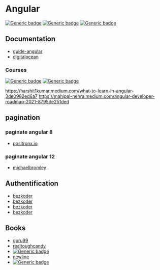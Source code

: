 # Angular

[![Generic badge](https://aleen42.github.io/badges/src/angular.svg)](https://guide-angular.wishtack.io/angular/routing/route-guards)
[![Generic badge](https://aleen42.github.io/badges/src/angular.svg)](https://ultimatecourses.com/blog/intro-to-angular-http-interceptors)
[![Generic badge](https://img.shields.io/badge/Medium-12100E?style=for-the-badge&logo=medium&logoColor=white&style=plastic&logoWidth=30)](https://medium.com/angular-in-depth/top-10-ways-to-use-interceptors-in-angular-db450f8a62d6)

## Documentation

* [guide-angular](https://guide-angular.wishtack.io/ecmascript-6+)
* [digitalocean](https://www.digitalocean.com/community/tags/angularjs)

### Courses

[![Generic badge](https://badges.aleen42.com/src/youtube.svg)](https://www.youtube.com/watch?v=8k4ctDmVn7w&ab_channel=CodeStepByStep)
[![Generic badge](https://badges.aleen42.com/src/youtube.svg)](https://www.youtube.com/watch?v=3dHNOWTI7H8)

https://harshit1kumar.medium.com/what-to-learn-in-angular-3de0982ed6a7
https://mahipal-nehra.medium.com/angular-developer-roadmap-2021-8795de251ded

## pagination

### paginate angular 8

* [positronx.io](https://www.positronx.io/angular-server-side-pagination-with-ngx-pagination-example/)
### paginate angular 12

* [michaelbromley](https://michaelbromley.github.io/ngx-pagination/#/custom-template)

## Authentification

* [bezkoder](https://www.bezkoder.com/node-js-angular-12-jwt-auth/)
* [bezkoder](https://www.bezkoder.com/node-js-jwt-authentication-postgresql/)
* [bezkoder](https://www.bezkoder.com/angular-12-jwt-auth/)
* [bezkoder](https://www.bezkoder.com/angular-12-refresh-token/)
## Books

* [guru99](https://www.guru99.com/best-angularjs-books.html)
* [realtoughcandy](https://realtoughcandy.com/angular-books/)
* [![Generic badge](https://badges.aleen42.com/src/google_plus.svg)](https://www.google.com/search?q=angular+book&rlz=1C1GCEU_frLU970LU970&sxsrf=AOaemvKYkTNrXHiXMGX5oAJ4rHGeNDP4NQ%3A1633504048560&ei=MEtdYY-wIZWH9u8P2oeGkA8&oq=angular+book&gs_lcp=Cgdnd3Mtd2l6EAMYADIECCMQJzIECCMQJzIECCMQJzIECAAQQzIECAAQQzIECAAQQzIKCAAQgAQQhwIQFDIFCAAQywEyBQgAEMsBMgUIABDLAToECC4QJzoQCC4QsQMQgwEQxwEQ0QMQQzoLCAAQgAQQsQMQgwE6DgguEIAEELEDEMcBENEDOhEILhCABBCxAxCDARDHARCvAToICAAQgAQQsQM6CAguEIAEELEDOg4ILhCABBCxAxDHARCjAjoLCC4QgAQQsQMQgwE6DgguEIAEELEDEMcBEK8BOgcIIxDqAhAnOggILhCxAxCDAToFCAAQgAQ6CwguEIAEEMcBEK8BOgcIABAKEMsBSgQIQRgAUK8UWK0wYLhEaANwAngAgAFziAGtB5IBAzkuMpgBAKABAbABCsABAQ&sclient=gws-wiz)
* [newline](https://www.newline.co/ng-book/2/)
* [![Generic badge](https://img.shields.io/badge/Medium-12100E?style=for-the-badge&logo=medium&logoColor=white&style=plastic&logoWidth=30)](https://dkreider.medium.com/best-angular-books-of-2021-in-depth-review-4da0a30ed836)

